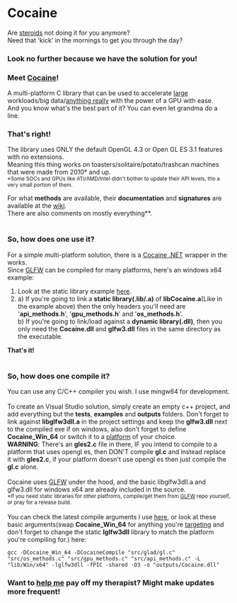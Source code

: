 # Cocaine
Are [steroids](https://github.com/subspecs/Steroids) not doing it for you anymore?<br>
Need that 'kick' in the mornings to get you through the day?

### Look no further because we have the solution for you!

### Meet <ins>**Cocaine**</ins>!
A multi-platform C library that can be used to accelerate <ins>large</ins> workloads/big data/<ins>anything really</ins> with the power of a GPU with ease. <br>
And you know what's the best part of it? You can even let grandma do a line.


### That's right!
The library uses ONLY the default OpenGL 4.3 or Open GL ES 3.1 features with no extensions.<br>
Meaning this thing works on toasters/solitaire/potato/trashcan machines that were made from 2010* and up.
<br>
<sub>*Some SOCs and GPUs like ATI/AMD/Intel didn't bother to update their API levels, tho a very small portion of them.</sub><br>

For what **methods** are available, their **documentation** and **signatures** are available at the [wiki](https://github.com/subspecs/Cocaine/wiki/API-Documentation).<br>
There are also comments on mostly everything**.<br><br>

### So, how does one use it?
For a simple multi-platform solution, there is a [Cocaine .NET](https://github.com/subspecs/CocaineNET) wrapper in the works.<br>
Since [GLFW](https://github.com/glfw/glfw) can be compiled for many platforms, here's an windows x64 example:<br>
1) Look at the static library example [here](https://github.com/subspecs/Cocaine/blob/master/examples/basicexample.c).
2) a) If you're going to link a **static library(.lib/.a)** of **libCocaine.a**(Like in the example above) then the only headers you'll need are '**api_methods.h**', '**gpu_methods.h**' and '**os_methods.h**'.<br>
b) If you're going to link/load against a **dynamic library(.dll)**, then you only need the **Cocaine.dll** and **glfw3.dll** files in the same directory as the executable.<br>

**That's it!**<br><br>

### So, how does one compile it?
You can use any C/C++ compiler you wish. I use mingw64 for development.<br><br>
To create an Visual Studio solution, simply create an empty c++ project, and add everything but the **tests**, **examples** and **outputs** folders. 
Don't forget to link against **libglfw3dll.a** in the project settings and keep the **glfw3.dll** next to the compiled exe if on windows, also don't forget to define **Cocaine_Win_64** or switch it to a [platform](https://github.com/subspecs/Cocaine/blob/master/include/platform.h) of your choice.<br> **WARNING**: There's an **gles2.c** file in there, IF you intend to compile to a platform that uses opengl es, then DON'T compile **gl.c** and instead replace it with **gles2.c**, if your platform doesn't use opengl es then just compile the **gl.c** alone.<br><br>
Cocaine uses [GLFW](https://github.com/glfw/glfw) under the hood, and the basic libglfw3dll.a and glfw3.dll for windows x64 are already included in the source.<br>
<sub>*If you need static libraries for other platfroms, compile/get them from [GLFW](https://github.com/glfw/glfw) repo yourself, or pray for a release build.</sub><br><br>
You can check the latest compile arguments I use [here](https://github.com/subspecs/Cocaine/blob/master/-%20CompileGLLib.bat), or look at these basic arguments(swap **Cocaine_Win_64** for anything you're [targeting](https://github.com/subspecs/Cocaine/blob/master/include/platform.h) and don't forget to change the static **lglfw3dll** library to match the platform you're compiling for.) here:
```
gcc -DCocaine_Win_64 -DCocaineCompile "src/glad/gl.c" "src/os_methods.c" "src/gpu_methods.c" "src/api_methods.c" -L "lib/Win/x64" -lglfw3dll -fPIC -shared -O3 -o "outputs/Cocaine.dll"
```

### **Want to [help me](https://www.patreon.com/subspecs) pay off my therapist? Might make updates more frequent!**


